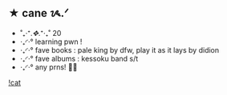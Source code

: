 ## ★ cane ᝰ.ᐟ

- ˚₊‧⁺.*✥*.⁺‧₊˚ 20
- ‧₊◜·° learning pwn !
- ‧₊◜·° fave books : pale king by dfw, play it as it lays by didion
- ‧₊◜·° fave albums : kessoku band s/t
- ‧₊◜·° any prns! 🏳️‍⚧️

[!cat](https://i.imgur.com/Oo7XxoI.png)
